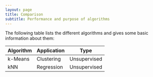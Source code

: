 ```yaml
---
layout: page
title: Comparison
subtitle: Performance and purpose of algorithms
---
```


The following table lists the different algorithms and gives some basic information about them:

| Algorithm     | Application     | Type     |
| ------------- | ----------      | -----------    |
| k-Means       | Clustering      | Unsupervised   |
| kNN           | Regression      | Unsupervised   |
